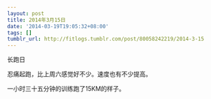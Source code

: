 ```yaml
---
layout: post
title: 2014年3月15日
date: '2014-03-19T19:05:32+08:00'
tags: []
tumblr_url: http://fitlogs.tumblr.com/post/80058242219/2014-3-15
---
```

长跑日

忍痛起跑，比上周六感觉好不少。速度也有不少提高。

一小时三十五分钟的训练跑了15KM的样子。
